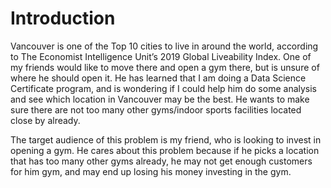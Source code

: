 # Introduction

Vancouver is one of the Top 10 cities to live in around the world, according to The Economist Intelligence Unit’s 2019 Global Liveability Index. One of my friends would like to move there and open a gym there, but is unsure of where he should open it. He has learned that I am doing a Data Science Certificate program, and is wondering if I could help him do some analysis and see which location in Vancouver may be the best. He wants to make sure there are not too many other gyms/indoor sports facilities located close by already.

The target audience of this problem is my friend, who is looking to invest in opening a gym. He cares about this problem because if he picks a location that has too many other gyms already, he may not get enough customers for him gym, and may end up losing his money investing in the gym.
